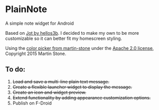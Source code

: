 # PlainNote
A simple note widget for Android

Based on [Jot by hellos3b](https://play.google.com/store/apps/details?id=com.simplidget.jot). I decided to make my own to be more customizable so it can better fit my homescreen styling.

Using the [color picker from martin-stone](https://github.com/martin-stone/hsv-alpha-color-picker-android) under the [Apache 2.0 license](http://www.apache.org/licenses/LICENSE-2.0), Copyright 2015 Martin Stone.

## To do:
1. ~~Load and save a multi-line plain text message.~~
2. ~~Create a flexible launcher widget to display the message.~~
3. ~~Create an icon and widget preview.~~
4. ~~Extend functionality by adding appearance customization options.~~
5. Publish on F-Droid

